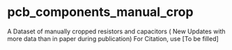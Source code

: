 # pcb_components_manual_crop
A Dataset of manually cropped resistors and capacitors ( New Updates with more data than in paper during publication)
For Citation, use [To be filled]
